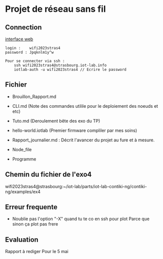 # Projet de réseau sans fil

## Connection
[interface web](https://www.iot-lab.info/testbed/dashboard)

    login :    wifi2023stras4 
    password : Jpqknlm1y^w

    Pour se connecter via ssh : 
        ssh wifi2023stras4@strasbourg.iot-lab.info
        iotlab-auth -u wifi2023stras4 // Ecrire le password

 ## Fichier

- Brouillon_Rapport.md  
  
- CLI.md (Note des commandes utilile pour le deploiement des noeuds et etc)  

- Tuto.md (Deroulement bête des exo du TP)  
  
- hello-world.iotlab (Premier firmware compliler par mes soins)  

- Rapport_journalier.md : Décrit l'avancer du projet au fure et à mesure.

- Node_file 

- Programme 


## Chemin du fichier de l'exo4 
wifi2023stras4@strasbourg:~/iot-lab/parts/iot-lab-contiki-ng/contiki-ng/examples/ex4


## Erreur frequente

- Noublie pas l'option "-X" quand tu te co en ssh pour plot
Parce que sinon ça plot pas frere 


## Evaluation 

Rapport à rediger
Pour le 5 mai